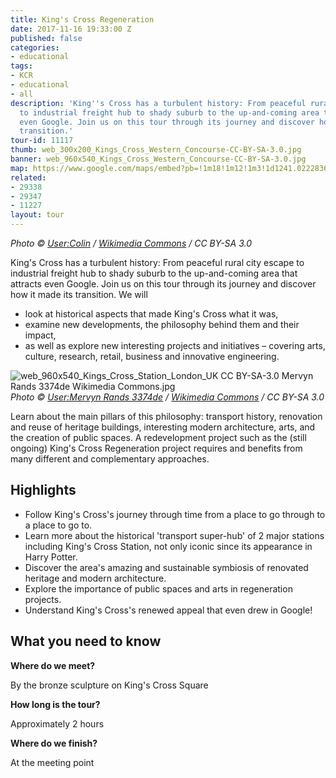 ```yaml
---
title: King's Cross Regeneration
date: 2017-11-16 19:33:00 Z
published: false
categories:
- educational
tags:
- KCR
- educational
- all
description: 'King''s Cross has a turbulent history: From peaceful rural city escape
  to industrial freight hub to shady suburb to the up-and-coming area that attracts
  even Google. Join us on this tour through its journey and discover how it made its
  transition.'
tour-id: 11117
thumb: web_300x200_Kings_Cross_Western_Concourse-CC-BY-SA-3.0.jpg
banner: web_960x540_Kings_Cross_Western_Concourse-CC-BY-SA-3.0.jpg
map: https://www.google.com/maps/embed?pb=!1m18!1m12!1m3!1d1241.0222836115836!2d-0.123693228018611!3d51.53074239951071!2m3!1f0!2f0!3f0!3m2!1i1024!2i768!4f13.1!3m3!1m2!1s0x0%3A0x0!2zNTHCsDMxJzUwLjciTiAwwrAwNycyMi4wIlc!5e0!3m2!1sde!2suk!4v1510861139042
related:
- 29338
- 29347
- 11227
layout: tour
---
```


*Photo &copy; [User:Colin](https://commons.wikimedia.org/wiki/User:Colin) / [Wikimedia Commons](https://commons.wikimedia.org/wiki/Main_Page) / CC BY-SA 3.0*

King's Cross has a turbulent history: From peaceful rural city escape to industrial freight hub to shady suburb to the up-and-coming area that attracts even Google. Join us on this tour through its journey and discover how it made its transition. We will 
* look at historical aspects that made King's Cross what it was,
* examine new developments, the philosophy behind them and their impact, 
* as well as explore new interesting projects and initiatives – covering arts, culture, research, retail, business and innovative engineering.


![web_960x540_Kings_Cross_Station_London_UK CC BY-SA-3.0 Mervyn Rands 3374de Wikimedia Commons.jpg](/uploads/web_960x540_Kings_Cross_Station_London_UK%20CC%20BY-SA-3.0%20Mervyn%20Rands%203374de%20Wikimedia%20Commons.jpg)
*Photo &copy; [User:Mervyn Rands 3374de](https://commons.wikimedia.org/wiki/File:Kings_Cross_Station_London_UK.jpg) / [Wikimedia Commons](https://commons.wikimedia.org/wiki/Main_Page) / CC BY-SA 3.0*

Learn about the main pillars of this philosophy: transport history, renovation and reuse of heritage buildings, interesting modern architecture, arts, and the creation of public spaces. A redevelopment project such as the (still ongoing) King's Cross Regeneration project requires and benefits from many different and complementary approaches.

## Highlights
* Follow King's Cross's journey through time from a place to go through to a place to go to.
* Learn more about the historical 'transport super-hub' of 2 major stations including King's Cross Station, not only iconic since its appearance in Harry Potter.
* Discover the area's amazing and sustainable symbiosis of renovated heritage and modern architecture.
* Explore the importance of public spaces and arts in regeneration projects.
* Understand King's Cross's renewed appeal that even drew in Google!


## What you need to know

**Where do we meet?**

By the bronze sculpture on King's Cross Square

**How long is the tour?**

Approximately 2 hours

**Where do we finish?**

At the meeting point